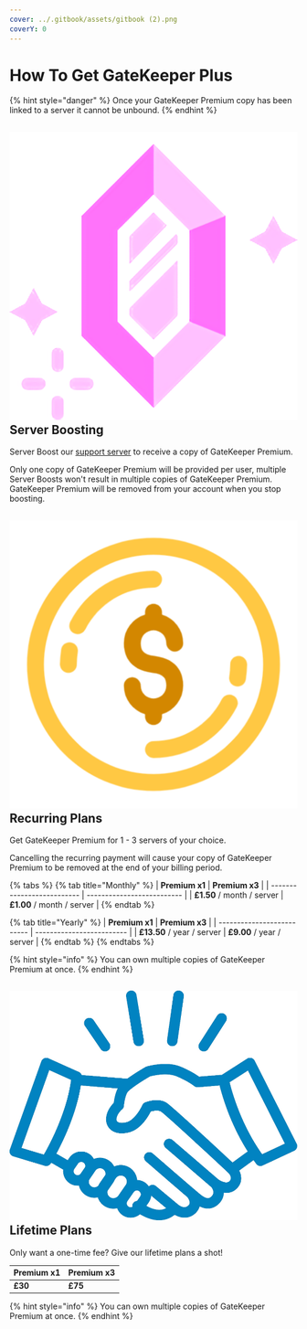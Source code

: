 ```yaml
---
cover: ../.gitbook/assets/gitbook (2).png
coverY: 0
---
```


# How To Get GateKeeper Plus

{% hint style="danger" %}
Once your GateKeeper Premium copy has been linked to a server it cannot be unbound.
{% endhint %}

## <img src="../.gitbook/assets/boost.def36ba.png" alt="" data-size="line">Server Boosting

Server Boost our [support server](https://discord.com/invite/DnxKGrmxnR) to receive a copy of GateKeeper Premium.&#x20;

Only one copy of GateKeeper Premium will be provided per user, multiple Server Boosts won't result in multiple copies of GateKeeper Premium. GateKeeper Premium will be removed from your account when you stop boosting.

## <img src="../.gitbook/assets/2d49e9bca7b675ae35300a2dd617e1aa.png" alt="" data-size="line">Recurring Plans

Get GateKeeper Premium for 1 - 3 servers of your choice.

Cancelling the recurring payment will cause your copy of GateKeeper Premium to be removed at the end of your billing period.

{% tabs %}
{% tab title="Monthly" %}
| **Premium x1**             | **Premium x3**             |
| -------------------------- | -------------------------- |
| **£1.50** / month / server | **£1.00** / month / server |
{% endtab %}

{% tab title="Yearly" %}
| **Premium x1**             | **Premium x3**            |
| -------------------------- | ------------------------- |
| **£13.50** / year / server | **£9.00** / year / server |
{% endtab %}
{% endtabs %}

{% hint style="info" %}
You can own multiple copies of GateKeeper Premium at once.
{% endhint %}

## <img src="../.gitbook/assets/partner-icon.jpg" alt="" data-size="line">Lifetime Plans

Only want a one-time fee? Give our lifetime plans a shot!

| **Premium x1** | **Premium x3** |
| -------------- | -------------- |
| **£30**        | **£75**        |

{% hint style="info" %}
You can own multiple copies of GateKeeper Premium at once.
{% endhint %}
